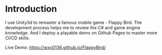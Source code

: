 # Introduction
I use Unity3d to remaster a famous mobile game - Flappy Bird. The development process helps me to review the C# and game engine knowledge. And I deploy a playable demo on Github Pages to master more CI/CD skills. 

Live Demo: https://wxx0136.github.io/FlappyBird/

